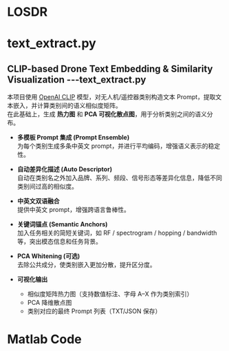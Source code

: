 # LOSDR

# text_extract.py
## CLIP-based Drone Text Embedding & Similarity Visualization  ---text_extract.py

本项目使用 [OpenAI CLIP](https://huggingface.co/openai/clip-vit-base-patch32) 模型，对无人机/遥控器类别构造文本 Prompt，提取文本嵌入，并计算类别间的语义相似度矩阵。  
在此基础上，生成 **热力图** 和 **PCA 可视化散点图**，用于分析类别之间的语义分布。

- **多模板 Prompt 集成 (Prompt Ensemble)**  
  为每个类别生成多条中英文 prompt，并进行平均编码，增强语义表示的稳定性。

- **自动差异化描述 (Auto Descriptor)**  
  自动在类别名之外加入品牌、系列、频段、信号形态等差异化信息，降低不同类别间过高的相似度。

- **中英文双语融合**  
  提供中英文 prompt，增强跨语言鲁棒性。

- **关键词锚点 (Semantic Anchors)**  
  加入任务相关的简短关键词，如 RF / spectrogram / hopping / bandwidth 等，突出模态信息和任务背景。

- **PCA Whitening (可选)**  
  去除公共成分，使类别嵌入更加分散，提升区分度。

- **可视化输出**  
  - 相似度矩阵热力图（支持数值标注、字母 A–X 作为类别索引）
  - PCA 降维散点图
  - 类别对应的最终 Prompt 列表（TXT/JSON 保存）

# Matlab Code

